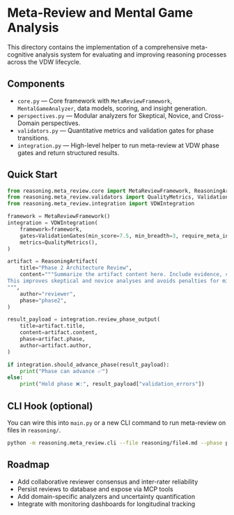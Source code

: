 # Meta-Review and Mental Game Analysis

This directory contains the implementation of a comprehensive meta-cognitive analysis system for evaluating and improving reasoning processes across the VDW lifecycle.

## Components

- `core.py` — Core framework with `MetaReviewFramework`, `MentalGameAnalyzer`, data models, scoring, and insight generation.
- `perspectives.py` — Modular analyzers for Skeptical, Novice, and Cross-Domain perspectives.
- `validators.py` — Quantitative metrics and validation gates for phase transitions.
- `integration.py` — High-level helper to run meta-review at VDW phase gates and return structured results.

## Quick Start

```python
from reasoning.meta_review.core import MetaReviewFramework, ReasoningArtifact, ReviewDepth
from reasoning.meta_review.validators import QualityMetrics, ValidationGates
from reasoning.meta_review.integration import VDWIntegration

framework = MetaReviewFramework()
integration = VDWIntegration(
    framework=framework,
    gates=ValidationGates(min_score=7.5, min_breadth=3, require_meta_insights=True),
    metrics=QualityMetrics(),
)

artifact = ReasoningArtifact(
    title="Phase 2 Architecture Review",
    content="""Summarize the artifact content here. Include evidence, counterpoints, and examples.
This improves skeptical and novice analyses and avoids penalties for missing evidence.
""",
    author="reviewer",
    phase="phase2",
)

result_payload = integration.review_phase_output(
    title=artifact.title,
    content=artifact.content,
    phase=artifact.phase,
    author=artifact.author,
)

if integration.should_advance_phase(result_payload):
    print("Phase can advance ✅")
else:
    print("Hold phase ❌:", result_payload["validation_errors"])
```

## CLI Hook (optional)

You can wire this into `main.py` or a new CLI command to run meta-review on files in `reasoning/`.

```bash
python -m reasoning.meta_review.cli --file reasoning/file4.md --phase phase2
```

## Roadmap

- Add collaborative reviewer consensus and inter-rater reliability
- Persist reviews to database and expose via MCP tools
- Add domain-specific analyzers and uncertainty quantification
- Integrate with monitoring dashboards for longitudinal tracking
